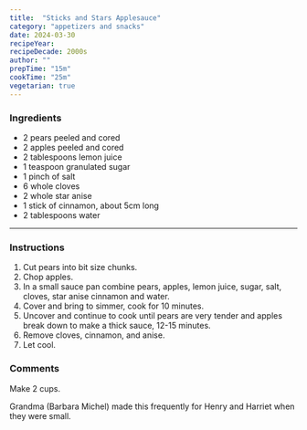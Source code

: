 ```yaml
---
title:  "Sticks and Stars Applesauce"
category: "appetizers and snacks"
date: 2024-03-30
recipeYear: 
recipeDecade: 2000s
author: ""
prepTime: "15m"
cookTime: "25m"
vegetarian: true
---
```


### Ingredients

- 2 pears peeled and cored
- 2 apples peeled and cored
- 2 tablespoons lemon juice
- 1 teaspoon granulated sugar
- 1 pinch of salt
- 6 whole cloves
- 2 whole star anise
- 1 stick of cinnamon, about 5cm long
- 2 tablespoons water

---

### Instructions

1. Cut pears into bit size chunks.
2. Chop apples.
3. In a small sauce pan combine pears, apples, lemon juice, sugar, salt, cloves, star anise cinnamon and water.
4. Cover and bring to simmer, cook for 10 minutes.
5. Uncover and continue to cook until pears are very tender and apples break down to make a thick sauce, 12-15 minutes.
6. Remove cloves, cinnamon, and anise.
7. Let cool.

### Comments

Make 2 cups.

Grandma (Barbara Michel) made this frequently for Henry and Harriet when they were small.
